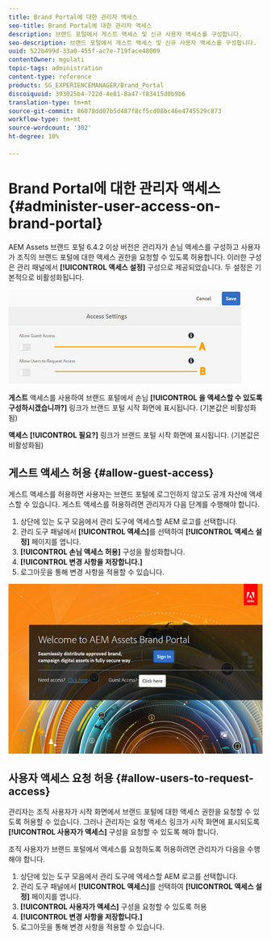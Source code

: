 ```yaml
---
title: Brand Portal에 대한 관리자 액세스
seo-title: Brand Portal에 대한 관리자 액세스
description: 브랜드 포털에서 게스트 액세스 및 신규 사용자 액세스를 구성합니다.
seo-description: 브랜드 포털에서 게스트 액세스 및 신규 사용자 액세스를 구성합니다.
uuid: 522b499d-33a0-455f-ac7e-719face48009
contentOwner: mgulati
topic-tags: administration
content-type: reference
products: SG_EXPERIENCEMANAGER/Brand_Portal
discoiquuid: 393025b4-722d-4e81-8a47-f83415d0b9b6
translation-type: tm+mt
source-git-commit: 86078dd07b5d487f8cf5cd08bc46e4745529c873
workflow-type: tm+mt
source-wordcount: '302'
ht-degree: 10%

---
```



# Brand Portal에 대한 관리자 액세스 {#administer-user-access-on-brand-portal}

AEM Assets 브랜드 포털 6.4.2 이상 버전은 관리자가 손님 액세스를 구성하고 사용자가 조직의 브랜드 포털에 대한 액세스 권한을 요청할 수 있도록 허용합니다. 이러한 구성은 관리 패널에서 **[!UICONTROL 액세스 설정]** 구성으로 제공되었습니다. 두 설정은 기본적으로 비활성화됩니다.

![](assets/access-configs.png)

**게스트**   액세스를 사용하여 브랜드 포털에서 손님 **[!UICONTROL 을 액세스할 수 있도록 구성하시겠습니까?]** 링크가 브랜드 포털 시작 화면에 표시됩니다. (기본값은 비활성화됨)

**액세스**     **[!UICONTROL 필요?]** 링크가 브랜드 포털 시작 화면에 표시됩니다. (기본값은 비활성화됨)

## 게스트 액세스 허용 {#allow-guest-access}

게스트 액세스를 허용하면 사용자는 브랜드 포털에 로그인하지 않고도 공개 자산에 액세스할 수 있습니다.
게스트 액세스를 허용하려면 관리자가 다음 단계를 수행해야 합니다.

1. 상단에 있는 도구 모음에서 관리 도구에 액세스할 AEM 로고를 선택합니다.
1. 관리 도구 패널에서 **[!UICONTROL 액세스]**&#x200B;를 선택하여 **[!UICONTROL 액세스 설정]** 페이지를 엽니다.
1. **[!UICONTROL 손님 액세스 허용]** 구성을 활성화합니다.
1. **[!UICONTROL 변경 사항을 저장합니다.]**
1. 로그아웃을 통해 변경 사항을 적용할 수 있습니다.

![](assets/bp-welcome-screen.png)

## 사용자 액세스 요청 허용 {#allow-users-to-request-access}

관리자는 조직 사용자가 시작 화면에서 브랜드 포털에 대한 액세스 권한을 요청할 수 있도록 허용할 수 있습니다. 그러나 관리자는 요청 액세스 링크가 시작 화면에 표시되도록 **[!UICONTROL 사용자가 액세스]** 구성을 요청할 수 있도록 해야 합니다.

조직 사용자가 브랜드 포털에서 액세스를 요청하도록 허용하려면 관리자가 다음을 수행해야 합니다.

1. 상단에 있는 도구 모음에서 관리 도구에 액세스할 AEM 로고를 선택합니다.
1. 관리 도구 패널에서 **[!UICONTROL 액세스]**&#x200B;를 선택하여 **[!UICONTROL 액세스 설정]** 페이지를 엽니다.
1. **[!UICONTROL 사용자가 액세스]** 구성을 요청할 수 있도록 허용
1. **[!UICONTROL 변경 사항을 저장합니다.]**
1. 로그아웃을 통해 변경 사항을 적용할 수 있습니다.
